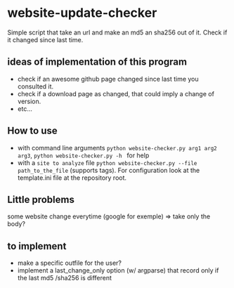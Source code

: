 # website-update-checker

Simple script that take an url and make an md5 an sha256 out of it. Check if it changed since last time.

## ideas of implementation of this program
- check if an awesome github page changed since last time you consulted it.
- check if a download page as changed, that could imply a change of version.
- etc...


## How to use

- with command line arguments ```python website-checker.py arg1 arg2 arg3```, ```python website-checker.py -h ``` for help
- with a ```site to analyze``` file ```python website-checker.py --file path_to_the_file``` (supports tags). For configuration look at the template.ini file at the repository root.

## Little problems

some website change everytime (google for exemple) => take only the body?

## to implement


- make a specific outfile for the user?
- implement a last_change_only option (w/ argparse) that record only if the last md5 /sha256 is different
